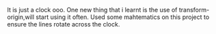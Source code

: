 It is just a clock ooo.
One new thing that i learnt is the use of transform-origin,will start using it often.
Used some mahtematics on this project to ensure the lines rotate across the clock.